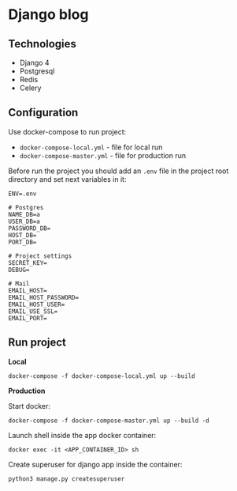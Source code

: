 # Django blog
## Technologies
- Django 4
- Postgresql
- Redis
- Celery

## Configuration
Use docker-compose to run project:
- `docker-compose-local.yml` - file for local run
- `docker-compose-master.yml` - file for production run

Before run the project you should add an `.env` file in the project root directory and set next variables in it:
```
ENV=.env

# Postgres
NAME_DB=a
USER_DB=a
PASSWORD_DB=
HOST_DB=
PORT_DB=

# Project settings
SECRET_KEY=
DEBUG=

# Mail
EMAIL_HOST=
EMAIL_HOST_PASSWORD=
EMAIL_HOST_USER=
EMAIL_USE_SSL=
EMAIL_PORT=
```


## Run project


**Local**
```
docker-compose -f docker-compose-local.yml up --build
```

**Production**

Start docker:
```
docker-compose -f docker-compose-master.yml up --build -d
```
Launch shell inside the app docker container:
```
docker exec -it <APP_CONTAINER_ID> sh
```
Create superuser for django app inside the container:
```
python3 manage.py createsuperuser
```
